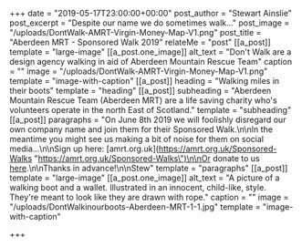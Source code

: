 +++
date = "2019-05-17T23:00:00+00:00"
post_author = "Stewart Ainslie"
post_excerpt = "Despite our name we do sometimes walk..."
post_image = "/uploads/DontWalk-AMRT-Virgin-Money-Map-V1.png"
post_title = "Aberdeen MRT - Sponsored Walk 2019"
relateMe = "post"
[[a_post]]
template = "large-image"
[[a_post.one_image]]
alt_text = "Don't Walk are a design agency walking in aid of Aberdeen Mountain Rescue Team"
caption = ""
image = "/uploads/DontWalk-AMRT-Virgin-Money-Map-V1.png"
template = "image-with-caption"
[[a_post]]
heading = "Walking miles in their boots"
template = "heading"
[[a_post]]
subheading = "Aberdeen Mountain Rescue Team (Aberdeen MRT) are a life saving charity who's volunteers operate in the north East of Scotland."
template = "subheading"
[[a_post]]
paragraphs = "On June 8th 2019 we will foolishly disregard our own company name and join them for their Sponsored Walk.\n\nIn the meantime you might see us making a bit of noise for them on social media...\n\nSign up here: [amrt.org.uk](https://amrt.org.uk/Sponsored-Walks \"https://amrt.org.uk/Sponsored-Walks\")\n\nOr donate to us [here](https://uk.virginmoneygiving.com/Team/DontWalk).\n\nThanks in advance!\n\nStew"
template = "paragraphs"
[[a_post]]
template = "large-image"
[[a_post.one_image]]
alt_text = "A picture of a walking boot and a wallet. Illustrated in an innocent, child-like, style. They're meant to look like they are drawn with rope."
caption = ""
image = "/uploads/DontWalkinourboots-Aberdeen-MRT-1-1.jpg"
template = "image-with-caption"

+++
